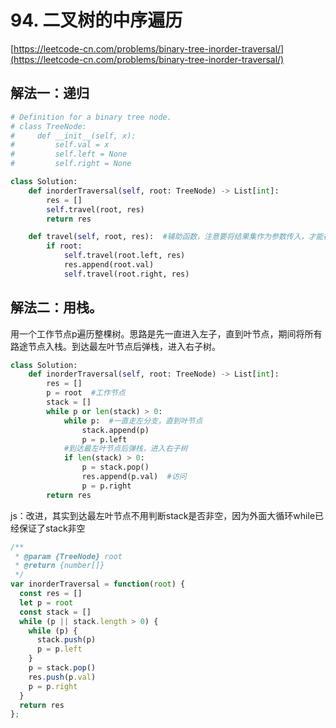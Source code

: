 # 94. 二叉树的中序遍历

[https://leetcode-cn.com/problems/binary-tree-inorder-traversal/](https://leetcode-cn.com/problems/binary-tree-inorder-traversal/)

## 解法一：递归

```python
# Definition for a binary tree node.
# class TreeNode:
#     def __init__(self, x):
#         self.val = x
#         self.left = None
#         self.right = None

class Solution:
    def inorderTraversal(self, root: TreeNode) -> List[int]:
        res = []
        self.travel(root, res)
        return res

    def travel(self, root, res):  #辅助函数，注意要将结果集作为参数传入，才能在递归中修改结果集
        if root:
            self.travel(root.left, res)
            res.append(root.val)
            self.travel(root.right, res)
```

## 解法二：用栈。

用一个工作节点p遍历整棵树。思路是先一直进入左子，直到叶节点，期间将所有路途节点入栈。到达最左叶节点后弹栈，进入右子树。

```python
class Solution:
    def inorderTraversal(self, root: TreeNode) -> List[int]:
        res = []
        p = root  #工作节点
        stack = []
        while p or len(stack) > 0:
            while p:  #一直走左分支，直到叶节点
                stack.append(p)
                p = p.left
            #到达最左叶节点后弹栈，进入右子树
            if len(stack) > 0:
                p = stack.pop()
                res.append(p.val)  #访问
                p = p.right
        return res
```

js：改进，其实到达最左叶节点不用判断stack是否非空，因为外面大循环while已经保证了stack非空

```javascript
/**
 * @param {TreeNode} root
 * @return {number[]}
 */
var inorderTraversal = function(root) {
  const res = []
  let p = root
  const stack = []
  while (p || stack.length > 0) {
    while (p) {
      stack.push(p)
      p = p.left
    }
    p = stack.pop()
    res.push(p.val)
    p = p.right
  }
  return res
};
```

